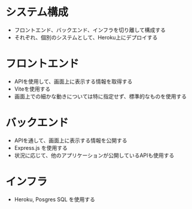 # システム構成
 - フロントエンド、バックエンド、インフラを切り離して構成する
 - それぞれ、個別のシステムとして、Heroku上にデプロイする

# フロントエンド
 - APIを使用して、画面上に表示する情報を取得する
 - Viteを使用する
 - 画面上での細かな動きについては特に指定せず、標準的なものを使用する

# バックエンド
 - APIを通して、画面上に表示する情報を公開する
 - Express.js を使用する
 - 状況に応じて、他のアプリケーションが公開しているAPIも使用する

# インフラ
 - Heroku, Posgres SQL を使用する

